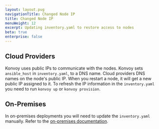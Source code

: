 ```yaml
---
layout: layout.pug
navigationTitle: Changed Node IP
title: Changed Node IP
menuWeight: 12
excerpt: Updating inventory.yaml to restore access to nodes
beta: true
enterprise: false
---
```


<!-- markdownlint-disable MD004 MD007 MD025 MD030 -->

## Cloud Providers

Konvoy uses public IPs to communicate with the nodes. Konvoy sets `ansible_host` in `inventory.yaml`, to a DNS name. Cloud providers DNS names on the node's public IP. When you restart a node, it will get a new public IP assigned to it. To refresh the IP information in the `inventory.yaml` you need to run `konvoy up` or `konvoy provision`.

## On-Premises

In on-premises deployments you will need to update the `inventory.yaml` manually. Refer to the [on-premises documentation][on-premises].

[on-premises]: ../../../install/install-onprem#specifying-ip-addresses-and-host-names
